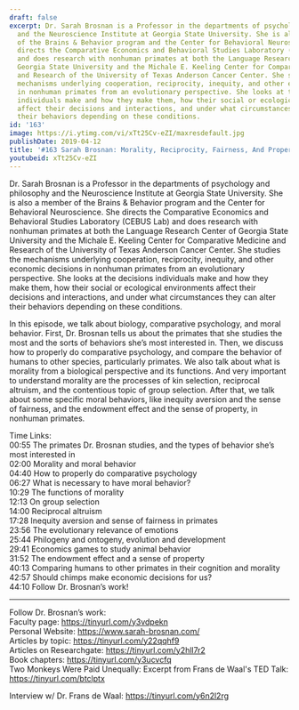 ```yaml
---
draft: false
excerpt: Dr. Sarah Brosnan is a Professor in the departments of psychology and philosophy
  and the Neuroscience Institute at Georgia State University. She is also a member
  of the Brains & Behavior program and the Center for Behavioral Neuroscience. She
  directs the Comparative Economics and Behavioral Studies Laboratory (CEBUS Lab)
  and does research with nonhuman primates at both the Language Research Center of
  Georgia State University and the Michale E. Keeling Center for Comparative Medicine
  and Research of the University of Texas Anderson Cancer Center. She studies the
  mechanisms underlying cooperation, reciprocity, inequity, and other economic decisions
  in nonhuman primates from an evolutionary perspective. She looks at the decisions
  individuals make and how they make them, how their social or ecological environments
  affect their decisions and interactions, and under what circumstances they can alter
  their behaviors depending on these conditions.
id: '163'
image: https://i.ytimg.com/vi/xTt25Cv-eZI/maxresdefault.jpg
publishDate: 2019-04-12
title: '#163 Sarah Brosnan: Morality, Reciprocity, Fairness, And Property in Primates'
youtubeid: xTt25Cv-eZI
---
```

Dr. Sarah Brosnan is a Professor in the departments of psychology and philosophy and the Neuroscience Institute at Georgia State University. She is also a member of the Brains & Behavior program and the Center for Behavioral Neuroscience. She directs the Comparative Economics and Behavioral Studies Laboratory (CEBUS Lab) and does research with nonhuman primates at both the Language Research Center of Georgia State University and the Michale E. Keeling Center for Comparative Medicine and Research of the University of Texas Anderson Cancer Center. She studies the mechanisms underlying cooperation, reciprocity, inequity, and other economic decisions in nonhuman primates from an evolutionary perspective. She looks at the decisions individuals make and how they make them, how their social or ecological environments affect their decisions and interactions, and under what circumstances they can alter their behaviors depending on these conditions.

In this episode, we talk about biology, comparative psychology, and moral behavior. First, Dr. Brosnan tells us about the primates that she studies the most and the sorts of behaviors she’s most interested in. Then, we discuss how to properly do comparative psychology, and compare the behavior of humans to other species, particularly primates. We also talk about what is morality from a biological perspective and its functions. And very important to understand morality are the processes of kin selection, reciprocal altruism, and the contentious topic of group selection. After that, we talk about some specific moral behaviors, like inequity aversion and the sense of fairness, and the endowment effect and the sense of property, in nonhuman primates. 

Time Links:  
00:55  The primates Dr. Brosnan studies, and the types of behavior she’s most interested in  
02:00  Morality and moral behavior                                  
04:40  How to properly do comparative psychology       
06:27  What is necessary to have moral behavior?                 
10:29  The functions of morality               
12:13  On group selection                   
14:00  Reciprocal altruism             
17:28  Inequity aversion and sense of fairness in primates     
23:56  The evolutionary relevance of emotions    
25:44  Philogeny and ontogeny, evolution and development    
29:41  Economics games to study animal behavior  
31:52  The endowment effect and a sense of property  
40:13  Comparing humans to other primates in their cognition and morality  
42:57  Should chimps make economic decisions for us?  
44:10  Follow Dr. Brosnan’s work!      

---

Follow Dr. Brosnan’s work:  
Faculty page: https://tinyurl.com/y3vdpekn   
Personal Website: https://www.sarah-brosnan.com/  
Articles by topic: https://tinyurl.com/y22qqhf9  
Articles on Researchgate: https://tinyurl.com/y2hll7r2  
Book chapters: https://tinyurl.com/y3ucvcfq  
Two Monkeys Were Paid Unequally: Excerpt from Frans de Waal's TED Talk: https://tinyurl.com/btclptx

Interview w/ Dr. Frans de Waal: https://tinyurl.com/y6n2l2rg
